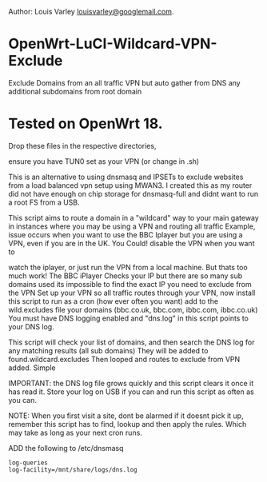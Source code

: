 Author: Louis Varley
louisvarley@googlemail.com. 

# OpenWrt-LuCI-Wildcard-VPN-Exclude
Exclude Domains from an all traffic VPN but auto gather from DNS any additional subdomains from root domain

# Tested on OpenWrt 18. 

Drop these files in the respective directories, 

ensure you have TUN0 set as your VPN (or change in .sh)

This is an alternative to using dnsmasq and IPSETs to exclude websites from a load balanced vpn setup using MWAN3. I created this as my router did not have enough on chip storage for dnsmasq-full and didnt want to run a root FS from a USB. 

This script aims to route a domain in a "wildcard" way to your main gateway in instances where you may be using a VPN and routing all traffic
Example, issue occurs when you want to use the BBC Iplayer but you are using a VPN, even if you are in the UK. You Could! disable the VPN when you want to

watch the iplayer, or just run the VPN from a local machine. But thats too much work! 
The BBC iPlayer Checks your IP but there are so many sub domains used its impossible to find the exact IP you need to exclude from the VPN
Set up your VPN so all traffic routes through your VPN, now install this script to run as a cron (how ever often you want)
add to the wild.excludes file your domains (bbc.co.uk, bbc.com, ibbc.com, ibbc.co.uk)
You must have DNS logging enabled and "dns.log" in this script points to your DNS log. 

This script will check your list of domains, and then search the DNS log for any matching results (all sub domains)
They will be added to found.wildcard.excludes 
Then looped and routes to exclude from VPN added. Simple

IMPORTANT: the DNS log file grows quickly and this script clears it once it has read it. Store your log on USB if you can and run this script as often as you can. 

NOTE: When you first visit a site, dont be alarmed if it doesnt pick it up, remember this script has to find, lookup and then apply the rules. Which may take as long as your next cron runs.


ADD the following to /etc/dnsmasq

    log-queries
    log-facility=/mnt/share/logs/dns.log

